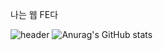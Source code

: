 나는 웹 FE다

![header](https://capsule-render.vercel.app/api?type=waving&color=auto&height=300&section=header&text=Jack's%20World&fontSize=90)
![Anurag's GitHub stats](https://github-readme-stats.vercel.app/api?username=jhlee0409&show_icons=true&theme=radical)
